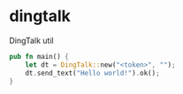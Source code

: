 # dingtalk

DingTalk util


```rust
pub fn main() {
    let dt = DingTalk::new("<token>", "");
    dt.send_text("Hello world!").ok();
}
```

